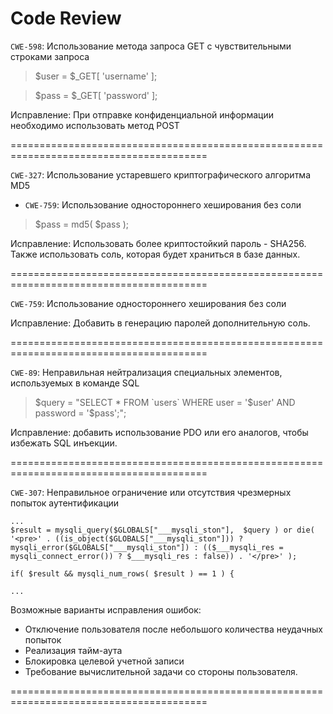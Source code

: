 # Code Review

`CWE-598`: Использование метода запроса GET с чувствительными строками запроса

> $user = $_GET[ 'username' ];

> $pass = $_GET[ 'password' ];

Исправление: При отправке конфиденциальной информации необходимо использовать метод POST

========================================================================================

`CWE-327`: Использование устаревшего криптографического алгоритма MD5
+ `CWE-759`: Использование одностороннего хеширования без соли 

> $pass = md5( $pass );

Исправление: Использовать более криптостойкий пароль - SHA256. Также использовать соль, которая будет храниться в базе данных.

========================================================================================

`CWE-759`: Использование одностороннего хеширования без соли

Исправление: Добавить в генерацию паролей дополнительную соль.

========================================================================================

`CWE-89`: Неправильная нейтрализация специальных элементов, используемых в команде SQL

> $query  = "SELECT * FROM `users` WHERE user = '$user' AND password = '$pass';";

Исправление: добавить использование PDO или его аналогов, чтобы избежать SQL инъекции.

========================================================================================

`CWE-307`: Неправильное ограничение или отсутствия чрезмерных попыток аутентификации

```
...
$result = mysqli_query($GLOBALS["___mysqli_ston"],  $query ) or die( '<pre>' . ((is_object($GLOBALS["___mysqli_ston"])) ? mysqli_error($GLOBALS["___mysqli_ston"]) : (($___mysqli_res = mysqli_connect_error()) ? $___mysqli_res : false)) . '</pre>' );

if( $result && mysqli_num_rows( $result ) == 1 ) {

... 

```

Возможные варианты исправления ошибок:
 - Отключение пользователя после небольшого количества неудачных попыток
 - Реализация тайм-аута
 - Блокировка целевой учетной записи
 - Требование вычислительной задачи со стороны пользователя.

========================================================================================

  
